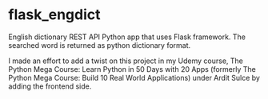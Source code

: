 # flask_engdict
English dictionary REST API Python app that uses Flask framework. The searched word is returned as python dictionary format.

I made an effort to add a twist on this project in my Udemy course, The Python Mega Course: Learn Python in 50 Days with 20 Apps (formerly The Python Mega Course: Build 10 Real World Applications) under Ardit Sulce by adding the frontend side.
